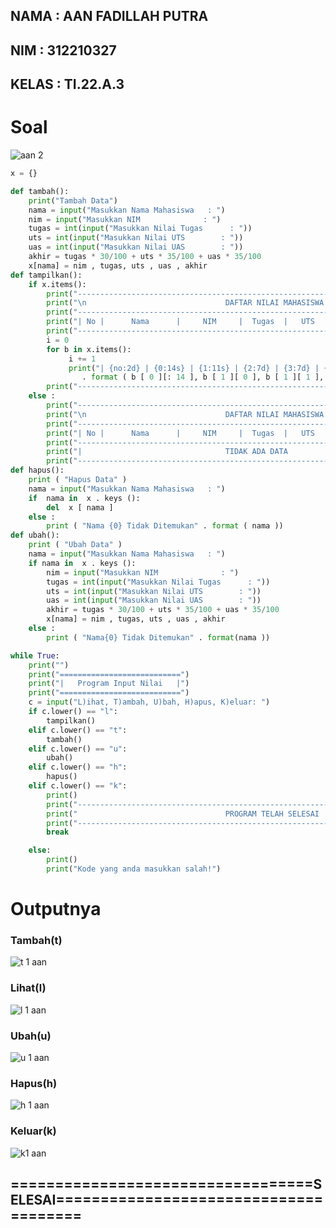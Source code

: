 ## NAMA : AAN FADILLAH PUTRA
## NIM : 312210327
## KELAS : TI.22.A.3

# Soal

![aan 2](https://user-images.githubusercontent.com/115763475/205222864-07b39d65-96b3-40e9-8908-8eaa0df8081b.jpg)

```python
x = {}

def tambah():
    print("Tambah Data")
    nama = input("Masukkan Nama Mahasiswa   : ")
    nim = input("Masukkan NIM              : ")
    tugas = int(input("Masukkan Nilai Tugas      : "))
    uts = int(input("Masukkan Nilai UTS        : "))
    uas = int(input("Masukkan Nilai UAS        : "))
    akhir = tugas * 30/100 + uts * 35/100 + uas * 35/100
    x[nama] = nim , tugas, uts , uas , akhir
def tampilkan():
    if x.items():
        print("---------------------------------------------------------------------------------")
        print("\n                               DAFTAR NILAI MAHASISWA                    ")
        print("---------------------------------------------------------------------------------")
        print("| No |      Nama      |     NIM     |  Tugas  |   UTS   |   UAS   |    Akhir    |")
        print("---------------------------------------------------------------------------------")
        i = 0
        for b in x.items():
             i += 1
             print("| {no:2d} | {0:14s} | {1:11s} | {2:7d} | {3:7d} | {4:7d} | {5:7f}   |"
                . format ( b [ 0 ][: 14 ], b [ 1 ][ 0 ], b [ 1 ][ 1 ], b [ 1 ][ 2 ], b [ 1 ][ 3 ], b [ 1 ][ 4 ] , no = i ))
        print("---------------------------------------------------------------------------------")
    else :
        print("---------------------------------------------------------------------------------")
        print("\n                               DAFTAR NILAI MAHASISWA                    ")
        print("---------------------------------------------------------------------------------")
        print("| No |      Nama      |     NIM     |  Tugas  |   UTS   |   UAS   |    Akhir    |")
        print("---------------------------------------------------------------------------------")
        print("|                                TIDAK ADA DATA                                 |")
        print("---------------------------------------------------------------------------------")
def hapus():
    print ( "Hapus Data" )
    nama = input("Masukkan Nama Mahasiswa   : ")
    if  nama in  x . keys ():
        del  x [ nama ]
    else :
        print ( "Nama {0} Tidak Ditemukan" . format ( nama ))
def ubah():
    print ( "Ubah Data" )
    nama = input("Masukkan Nama Mahasiswa   : ")
    if nama in  x . keys ():
        nim = input("Masukkan NIM              : ")
        tugas = int(input("Masukkan Nilai Tugas      : "))
        uts = int(input("Masukkan Nilai UTS        : "))
        uas = int(input("Masukkan Nilai UAS        : "))
        akhir = tugas * 30/100 + uts * 35/100 + uas * 35/100
        x[nama] = nim , tugas, uts , uas , akhir
    else :
        print ( "Nama{0} Tidak Ditemukan" . format(nama ))

while True:
    print("")
    print("===========================")
    print("|   Program Input Nilai   |")
    print("===========================")
    c = input("L)ihat, T)ambah, U)bah, H)apus, K)eluar: ")
    if c.lower() == "l":
        tampilkan()
    elif c.lower() == "t":
        tambah()
    elif c.lower() == "u":
        ubah()
    elif c.lower() == "h":
        hapus()
    elif c.lower() == "k":
        print()
        print("---------------------------------------------------------------------------------")
        print("                                 PROGRAM TELAH SELESAI                    ")
        print("---------------------------------------------------------------------------------")
        break

    else:
        print()
        print("Kode yang anda masukkan salah!")
 ```   
 
 # Outputnya
 
### Tambah(t)

![t 1 aan](https://user-images.githubusercontent.com/115763475/205223837-bb4cf931-db88-4be3-b95f-d5fa6397f3e3.png)

### Lihat(l)

![l 1 aan](https://user-images.githubusercontent.com/115763475/205224000-0159f79e-2289-49da-909a-640557975c5b.png)

### Ubah(u)

![u 1 aan](https://user-images.githubusercontent.com/115763475/205224577-e9c07279-5aa7-463b-88c4-ce8ebf4675f2.png)

### Hapus(h)

![h 1 aan](https://user-images.githubusercontent.com/115763475/205224787-c8701061-ccd6-440c-87c3-cd9e6f7cdbad.png)

### Keluar(k)

![k1 aan](https://user-images.githubusercontent.com/115763475/205225150-fdda2d8b-4ccb-45f8-ab89-81c4f8129d0f.png)

## ==================================SELESAI======================================
